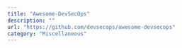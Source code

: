```yaml
---
title: "Awesome-DevSecOps"
description: ""
url: "https://github.com/devsecops/awesome-devsecops"
category: "Miscellaneous"
---
```

